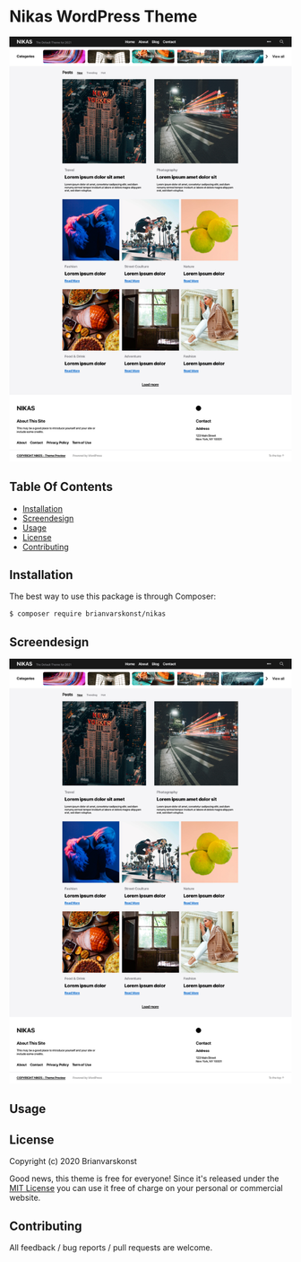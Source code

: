 # Nikas WordPress Theme
 
![Nikas](https://github.com/brianvarskonst/nikas-theme/blob/main/nikas-screendesign-home.png?raw=true "Nikas")

## Table Of Contents

* [Installation](#installation)
* [Screendesign](#screendesign)
* [Usage](#usage)
* [License](#license)
* [Contributing](#contributing)

## Installation

The best way to use this package is through Composer:

```BASH
$ composer require brianvarskonst/nikas
```

## Screendesign

![Nikas Home](https://github.com/brianvarskonst/nikas-theme/blob/main/nikas-screendesign-home.png?raw=true "Nikas Home")

## Usage


## License

Copyright (c) 2020 Brianvarskonst

Good news, this theme is free for everyone! Since it's released under the [MIT License](LICENSE) you can use it free of charge on your personal or commercial website.

## Contributing

All feedback / bug reports / pull requests are welcome.
